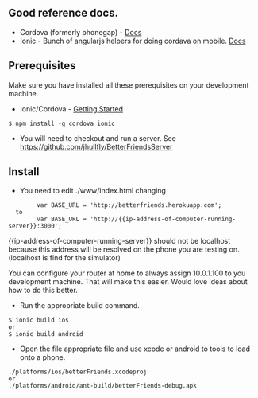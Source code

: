 
## Good reference docs. 
* Cordova (formerly phonegap) - [Docs](http://cordova.apache.org/)
* Ionic - Bunch of angularjs helpers for doing cordava on mobile. [Docs](http://ionicframework.com/)

## Prerequisites
Make sure you have installed all these prerequisites on your development machine.
* Ionic/Cordova - [Getting Started](http://ionicframework.com/getting-started/)
```
$ npm install -g cordova ionic
```
* You will need to checkout and run a server. See https://github.com/jhullfly/BetterFriendsServer

## Install
* You need to edit ./www/index.html changing
```
        var BASE_URL = 'http://betterfriends.herokuapp.com';
  to
        var BASE_URL = 'http://{{ip-address-of-computer-running-server}}:3000';
```
{{ip-address-of-computer-running-server}} should not be localhost because this address will be resolved on 
the phone you are testing on. (localhost is find for the simulator)

You can configure your router at home to always assign 10.0.1.100 to you development machine. That will make this 
easier. Would love ideas about how to do this better.
* Run the appropriate build command.
```
$ ionic build ios
or 
$ ionic build android
```
* Open the file appropriate file and use xcode or android to tools to load onto a phone.
```
./platforms/ios/betterFriends.xcodeproj
or 
./platforms/android/ant-build/betterFriends-debug.apk
```

